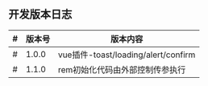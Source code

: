 
## 开发版本日志

|#|版本号|版本内容|
|---|---|---|
|#|1.0.0| vue插件-toast/loading/alert/confirm
|#|1.1.0| rem初始化代码由外部控制传参执行